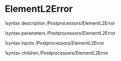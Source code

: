 <!-- MOOSE Documentation Stub: Remove this when content is added. -->

# ElementL2Error
!syntax description /Postprocessors/ElementL2Error

!syntax parameters /Postprocessors/ElementL2Error

!syntax inputs /Postprocessors/ElementL2Error

!syntax children /Postprocessors/ElementL2Error
